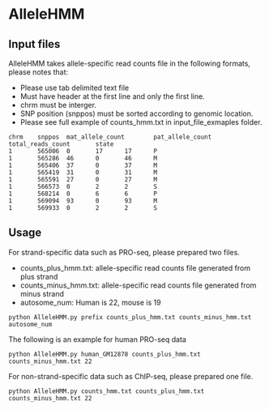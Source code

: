 # AlleleHMM



## Input files

AlleleHMM takes allele-specific read counts file in the following formats, please notes that:
+ Please use tab delimited text file
+ Must have header at the first line and only the first line.
+ chrm must be interger.
+ SNP position (snppos) must be sorted according to genomic location. 
+ Please see full example of counts_hmm.txt in input_file_exmaples folder.

```````
chrm    snppos  mat_allele_count        pat_allele_count        total_reads_count       state
1       565006  0       17      17      P
1       565286  46      0       46      M
1       565406  37      0       37      M
1       565419  31      0       31      M
1       565591  27      0       27      M
1       566573  0       2       2       S
1       568214  0       6       6       P
1       569094  93      0       93      M
1       569933  0       2       2       S
```````


## Usage
For strand-specific data such as PRO-seq, please prepared two files.
+ counts_plus_hmm.txt: allele-specific read counts file generated from plus strand
+ counts_minus_hmm.txt: allele-specific read counts file generated from minus strand
+ autosome_num: Human is 22, mouse is 19 

```````
python AlleleHMM.py prefix counts_plus_hmm.txt counts_minus_hmm.txt autosome_num
```````
The following is an example for human PRO-seq data
```````
python AlleleHMM.py human_GM12878 counts_plus_hmm.txt counts_minus_hmm.txt 22
```````

For non-strand-specific data such as ChIP-seq, please prepared one file.


```````
python AlleleHMM.py counts_hmm.txt counts_plus_hmm.txt counts_minus_hmm.txt 22
```````
  
